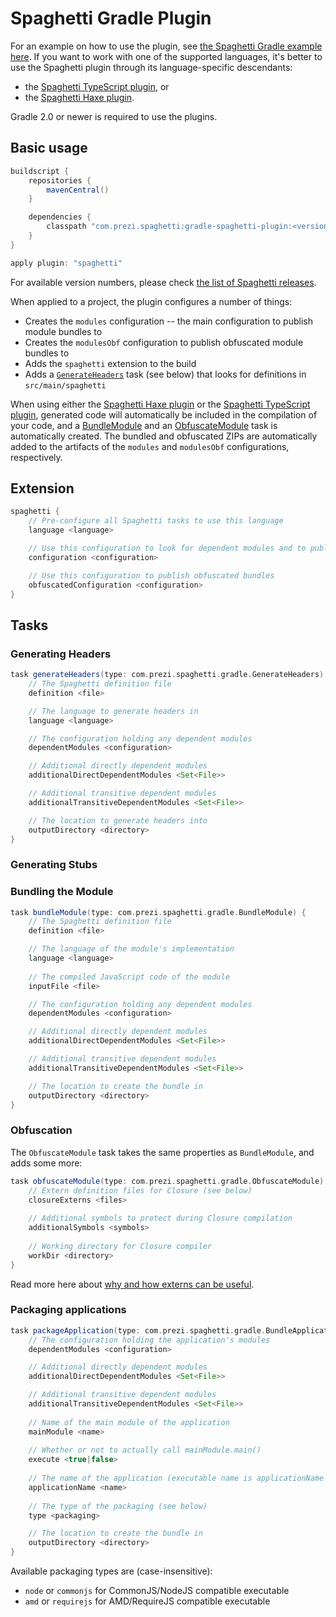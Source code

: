 Spaghetti Gradle Plugin
=======================

For an example on how to use the plugin, see [the Spaghetti Gradle example here](../spaghetti-gradle-example). If you want to work with one of the supported languages, it's better to use the Spaghetti plugin through its language-specific descendants:

* the [Spaghetti TypeScript plugin](../gradle-spaghetti-typescript-plugin), or
* the [Spaghetti Haxe plugin](../gradle-spaghetti-haxe-plugin).

Gradle 2.0 or newer is required to use the plugins.

## Basic usage

```groovy
buildscript {
    repositories {
        mavenCentral()
    }

    dependencies {
        classpath "com.prezi.spaghetti:gradle-spaghetti-plugin:<version>"
    }
}

apply plugin: "spaghetti"
```

For available version numbers, please check [the list of Spaghetti releases](/../../releases).

When applied to a project, the plugin configures a number of things:

* Creates the `modules` configuration -- the main configuration to publish module bundles to
* Creates the `modulesObf` configuration to publish obfuscated module bundles to
* Adds the `spaghetti` extension to the build
* Adds a [`GenerateHeaders`](#generating-headers) task (see below) that looks for definitions in `src/main/spaghetti`

When using either the [Spaghetti Haxe plugin](../gradle-spaghetti-haxe-plugin) or the [Spaghetti TypeScript plugin](../gradle-spaghetti-typescript-plugin), generated code will automatically be included in the compilation of your code, and a [BundleModule](#bundling-the-module) and an [ObfuscateModule](#obfuscation) task is automatically created. The bundled and obfuscated ZIPs are automatically added to the artifacts of the `modules` and `modulesObf` configurations, respectively.

## Extension

```groovy
spaghetti {
    // Pre-configure all Spaghetti tasks to use this language
    language <language>

    // Use this configuration to look for dependent modules and to publish bundles
    configuration <configuration>

    // Use this configuration to publish obfuscated bundles
    obfuscatedConfiguration <configuration>
}
```

## Tasks

### Generating Headers

```groovy
task generateHeaders(type: com.prezi.spaghetti.gradle.GenerateHeaders) {
    // The Spaghetti definition file
    definition <file>

    // The language to generate headers in
    language <language>

    // The configuration holding any dependent modules
    dependentModules <configuration>

    // Additional directly dependent modules
    additionalDirectDependentModules <Set<File>>

    // Additional transitive dependent modules
    additionalTransitiveDependentModules <Set<File>>

    // The location to generate headers into
    outputDirectory <directory>
}
```

### Generating Stubs

### Bundling the Module

```groovy
task bundleModule(type: com.prezi.spaghetti.gradle.BundleModule) {
    // The Spaghetti definition file
    definition <file>

    // The language of the module's implementation
    language <language>
    
    // The compiled JavaScript code of the module
    inputFile <file>

    // The configuration holding any dependent modules
    dependentModules <configuration>

    // Additional directly dependent modules
    additionalDirectDependentModules <Set<File>>

    // Additional transitive dependent modules
    additionalTransitiveDependentModules <Set<File>>

    // The location to create the bundle in
    outputDirectory <directory>
}
```

### Obfuscation

The `ObfuscateModule` task takes the same properties as `BundleModule`, and adds some more:

```groovy
task obfuscateModule(type: com.prezi.spaghetti.gradle.ObfuscateModule) {
    // Extern definition files for Closure (see below)
    closureExterns <files>
    
    // Additional symbols to protect during Closure compilation
    additionalSymbols <symbols>
    
    // Working directory for Closure compiler
    workDir <directory>
}
```

Read more here about [why and how externs can be useful](https://developers.google.com/closure/compiler/docs/api-tutorial3#externs).

### Packaging applications

```groovy
task packageApplication(type: com.prezi.spaghetti.gradle.BundleApplication) {
    // The configuration holding the application's modules
    dependentModules <configuration>

    // Additional directly dependent modules
    additionalDirectDependentModules <Set<File>>

    // Additional transitive dependent modules
    additionalTransitiveDependentModules <Set<File>>
    
    // Name of the main module of the application
    mainModule <name>
    
    // Whether or not to actually call mainModule.main()
    execute <true|false>
    
    // The name of the application (executable name is applicationName + '.js')
    applicationName <name>
    
    // The type of the packaging (see below)
    type <packaging>

    // The location to create the bundle in
    outputDirectory <directory>
}
```

Available packaging types are (case-insensitive):

* `node` or `commonjs` for CommonJS/NodeJS compatible executable
* `amd` or `requirejs` for AMD/RequireJS compatible executable
